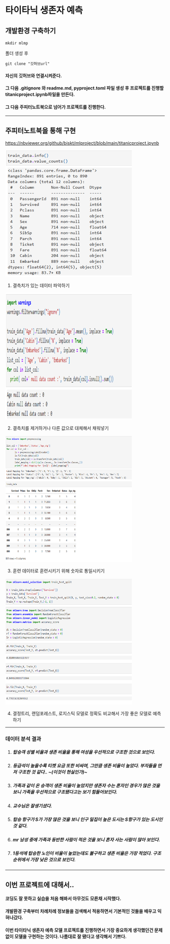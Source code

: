 # 타이타닉 생존자 예측

## 개발환경 구축하기
```
mkdir mlmp
```
폴더 생성 후
```
git clone "깃허브url"
```
#### 자신의 깃허브와 연결시켜준다.
#### 그 다음 .gitignore 와 readme.md, pyproject.toml 파일 생성 후 프로젝트를 진행할 titanicproject.ipynb파일을 만든다.
#### 그 다음 주피터노트북으로 넘어가 프로젝트를 진행한다.

----------

## 주피터노트북을 통해 구현

https://nbviewer.org/github/biskt/mlproject/blob/main/titanicproject.ipynb

<img src = "img/titanic01.png" width="400" height="400">

1. 결측치가 있는 데이터 파악하기

<img src = "img/titanic02.png" width="400" height="400">

2. 결측치를 제거하거나 다른 값으로 대체해서 채워넣기

<img src = "img/titanic03.png" width="400" height="400">

3. 훈련 데이터로 훈련시키기 위해 숫자로 통일시키기

<img src = "img/titanic04.png" width="400" height="400">

4. 결정트리, 랜덤포레스트, 로지스틱 모델로 정확도 비교해서 가장 좋은 모델로 예측하기

-----------

### 데이터 분석 결과
1. ##### 탑승객 성별 비율과 생존 비율을 통해 여성을 우선적으로 구조한 것으로 보인다.
2. ##### 등급석이 높을수록 티켓 요금 또한 비싸며, 그만큼 생존 비율이 높았다. 부자들을 먼저 구조한 것 같다.. ~(이것이 현실인가)~
3. ##### 가족과 같이 온 승객이 생존 비율이 높았지만 생존자 수는 혼자인 경우가 많은 것을 보니 가족을 우선적으로 구조됐다고는 보기 힘들어보인다.
4. ##### 교수님은 잘생기셨다.
5. ##### 탑승 항구가 S가 가장 많은 것을 보니 인구 밀집이 높은 도시는 S항구가 있는 도시인 것 같다.
6. ##### mr 남성 중에 가족과 동반한 사람이 적은 것을 보니 혼자 사는 사람이 많아 보인다.
7. ##### 1등석에 탑승한 노인이 비율이 높았는데도 불구하고 생존 비율은 가장 적었다. 구조 순위에서 가장 낮은 것으로 보인다.


-----------

## 이번 프로젝트에 대해서..
#### 코딩도 잘 못하고 실습을 처음 해봐서 아무것도 모른채 시작했다.
#### 개발환경 구축부터 차례차례 정보들을 검색해서  적용하면서 기본적인 것들을 배우고 익혀나갔다.
#### 이번 타이타닉 생존자 예측 모델 프로젝트를 진행하면서 가장 중요하게 생각했던건 문제없이 모델을 구현하는 것이다. 나름대로 잘 됐다고 생각해서 기쁘다.